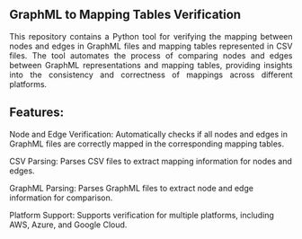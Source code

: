 ## GraphML to Mapping Tables Verification

<p align='justify'>This repository contains a Python tool for verifying the mapping between nodes and edges in GraphML files and mapping tables represented in CSV files. The tool automates the process of comparing nodes and edges between GraphML representations and mapping tables, providing insights into the consistency and correctness of mappings across different platforms.</p>

## Features:

Node and Edge Verification: Automatically checks if all nodes and edges in GraphML files are correctly mapped in the corresponding mapping tables.

CSV Parsing: Parses CSV files to extract mapping information for nodes and edges.

GraphML Parsing: Parses GraphML files to extract node and edge information for comparison.

Platform Support: Supports verification for multiple platforms, including AWS, Azure, and Google Cloud.
